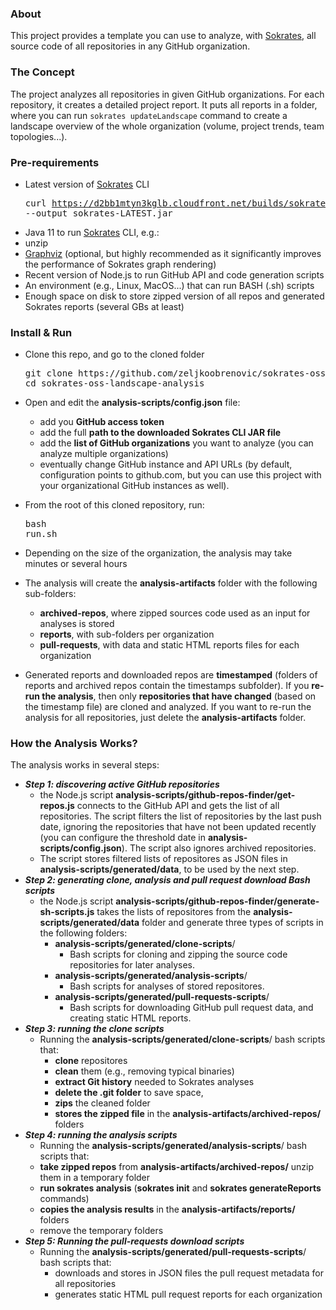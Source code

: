 ### About

This project provides a template you can use to analyze, with [Sokrates](https://sokrates.dev), all source code of all repositories in any GitHub organization.

### The Concept

The project analyzes all repositories in given GitHub organizations. For each repository, it creates a detailed project report. It puts all reports in a folder, where you can run `sokrates updateLandscape` command to create a landscape overview of the whole organization (volume, project trends, team topologies...).

### Pre-requirements

- Latest version of [Sokrates](https://sokrates.dev) CLI<pre>curl https://d2bb1mtyn3kglb.cloudfront.net/builds/sokrates-LATEST.jar --output sokrates-LATEST.jar</pre>
- Java 11 to run [Sokrates](https://sokrates.dev) CLI, e.g.:
- unzip
- [Graphviz](https://graphviz.org/) (optional, but highly recommended as it significantly improves the performance of Sokrates graph rendering)
- Recent version of Node.js to run GitHub API and code generation scripts
- An environment (e.g., Linux, MacOS...) that can run BASH (.sh) scripts
- Enough space on disk to store zipped version of all repos and generated Sokrates reports (several GBs at least)

### Install & Run

- Clone this repo, and go to the cloned folder
  <pre>git clone https://github.com/zeljkoobrenovic/sokrates-oss-landscape-analysis.git
  cd sokrates-oss-landscape-analysis</pre>

- Open and edit the **analysis-scripts/config.json** file: 
  - add you **GitHub access token**
  - add the full **path to the downloaded Sokrates CLI JAR file**
  - add the **list of GitHub organizations** you want to analyze (you can analyze multiple organizations)
  - eventually change GitHub instance and API URLs (by default, configuration points to github.com, but you can use this project with your organizational GitHub instances as well).
- From the root of this cloned repository, run: <pre>bash run.sh</pre>
- Depending on the size of the organization, the analysis may take minutes or several hours
- The analysis will create the **analysis-artifacts** folder with the following sub-folders:
  - **archived-repos**, where zipped sources code used as an input for analyses is stored
  - **reports**, with sub-folders per organization
  - **pull-requests**, with data and static HTML reports files for each organization
- Generated reports and downloaded repos are **timestamped** (folders of reports and archived repos contain the timestamps subfolder). If you **re-run the analysis**, then only **repositories that have changed** (based on the timestamp file) are cloned and analyzed. If you want to re-run the analysis for all repositories, just delete the **analysis-artifacts** folder.  

### How the Analysis Works?

The analysis works in several steps:

- ***Step 1: discovering active GitHub repositories***
  - the Node.js script **analysis-scripts/github-repos-finder/get-repos.js** connects to the GitHub API and gets the list of all repositories. The script filters the list of repositories by the last push date, ignoring the repositories that have not been updated recently (you can configure the threshold date in **analysis-scripts/config.json**). The script also ignores archived repositories.
  - The script stores filtered lists of repositores as JSON files in **analysis-scripts/generated/data**, to be used by the next step.
- ***Step 2: generating clone, analysis and pull request download Bash scripts***
  - the Node.js script **analysis-scripts/github-repos-finder/generate-sh-scripts.js** takes the lists of repositores from the **analysis-scripts/generated/data** folder and generate three types of scripts in the following folders:
    - **analysis-scripts/generated/clone-scripts**/
      - Bash scripts for cloning and zipping the source code repositories for later analyses.
    - **analysis-scripts/generated/analysis-scripts**/
      - Bash scripts for analyses of stored repositores. 
    - **analysis-scripts/generated/pull-requests-scripts**/
      - Bash scripts for downloading GitHub pull request data, and creating static HTML reports.
- ***Step 3: running the clone scripts***
  - Running the **analysis-scripts/generated/clone-scripts**/ bash scripts that:
    - **clone** repositores
    - **clean** them (e.g., removing typical binaries) 
    - **extract Git history** needed to Sokrates analyses 
    - **delete the .git folder** to save space, 
    - **zips** the cleaned folder
    - **stores the zipped file** in the **analysis-artifacts/archived-repos/** folders
- ***Step 4: running the analysis scripts***
    - Running the **analysis-scripts/generated/analysis-scripts**/ bash scripts that:
    - **take zipped repos** from **analysis-artifacts/archived-repos/** unzip them in a temporary folder 
    - **run sokrates analysis** (**sokrates init** and **sokrates generateReports** commands) 
    - **copies the analysis results** in the **analysis-artifacts/reports/** folders
    - remove the temporary folders
- ***Step 5: Running the pull-requests download scripts***
    - Running the **analysis-scripts/generated/pull-requests-scripts**/ bash scripts that:
      - downloads and stores in JSON files the pull request metadata for all repositories
      - generates static HTML pull request reports for each organization

